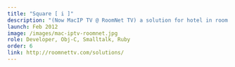 ```yaml
---
title: "Square [ i ]"
description: "(Now MacIP TV @ RoomNet TV) a solution for hotel in room entertainment"
launch: Feb 2012
image: /images/mac-iptv-roomnet.jpg
role: Developer, Obj-C, Smalltalk, Ruby
order: 6
link: http://roomnettv.com/solutions/
---
```

